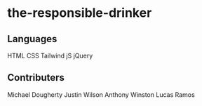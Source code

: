 # the-responsible-drinker

## Languages
HTML
CSS
Tailwind
jS
jQuery

## Contributers
Michael Dougherty
Justin Wilson
Anthony Winston
Lucas Ramos